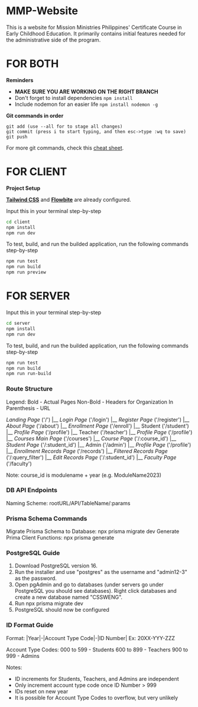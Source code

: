 # MMP-Website
This is a website for Mission Ministries Philippines' Certificate Course in Early Childhood Education. It primarily contains initial features needed for the administrative side of the program.

# FOR BOTH
**Reminders**
- **MAKE SURE YOU ARE WORKING ON THE RIGHT BRANCH**
- Don't forget to install dependencies ```npm install```
- Include nodemon for an easier life ```npm install nodemon -g```

**Git commands in order**
```
git add (use --all for to stage all changes)
git commit (press i to start typing, and then esc->type :wq to save)
git push
```
For more git commands, check this [cheat sheet](https://education.github.com/git-cheat-sheet-education.pdf).

# FOR CLIENT
**Project Setup**

**[Tailwind CSS](https://tailwindcss.com/docs/installation)** and **[Flowbite](https://flowbite.com/docs/getting-started/vue/)** are already configured.

Input this in your terminal step-by-step
```sh
cd client
npm install
npm run dev
```

To test, build, and run the builded application, run the following commands step-by-step
```sh
npm run test
npm run build
npm run preview
```


# FOR SERVER
Input this in your terminal step-by-step
```sh
cd server
npm install
npm run dev
```

To test, build, and run the builded application, run the following commands step-by-step
```sh
npm run test
npm run build
npm run run-build
```

### Route Structure
Legend:
Bold - Actual Pages
Non-Bold - Headers for Organization
In Parenthesis - URL

*Landing Page* ('/')
|__ *Login Page* ('/login')
|__ *Register Page* ('/register')
|__ *About Page* ('/about')
|__ *Enrollment Page* ('/enroll')
|__ Student ('/student')
    |__ *Profile Page* ('/profile')
|__ Teacher ('/teacher')
    |__ *Profile Page* ('/profile')
    |__ *Courses Main Page* ('/courses')
        |__ *Course Page* ('/:course_id')
            |__ *Student Page* ('/:student_id')
|__ Admin ('/admin')
    |__ *Profile Page* ('/profile')
    |__ *Enrollment Records Page* ('/records')
        |__ *Filtered Records Page* ('/:query_filter')
        |__ *Edit Records Page* ('/:student_id')
    |__ *Faculty Page* ('/faculty')

Note: course_id is modulename + year (e.g. ModuleName2023)

### DB API Endpoints
Naming Scheme: rootURL/API/TableName/:params

### Prisma Schema Commands
Migrate Prisma Schema to Database: npx prisma migrate dev
Generate Prima Client Functions: npx prisma generate

### PostgreSQL Guide
1. Download PostgreSQL version 16.
2. Run the installer and use "postgres" as the username and "admin12-3" as the password.
3. Open pgAdmin and go to databases (under servers go under PostgreSQL you should see databases). Right click databases and create a new database named "CSSWENG".
4. Run npx prisma migrate dev
5. PostgreSQL should now be configured

### ID Format Guide
Format: |Year|-|Account Type Code|-|ID Number|
Ex: 20XX-YYY-ZZZ

Account Type Codes:
000 to 599 - Students
600 to 899 - Teachers
900 to 999 - Admins

Notes:
- ID increments for Students, Teachers, and Admins are independent
- Only increment account type code once ID Number > 999
- IDs reset on new year
- It is possible for Account Type Codes to overflow, but very unlikely
